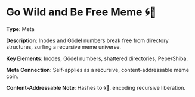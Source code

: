 # Go Wild and Be Free Meme 🌀🚀

**Type**: Meta

**Description**: Inodes and Gödel numbers break free from directory structures, surfing a recursive meme universe.

**Key Elements**: Inodes, Gödel numbers, shattered directories, Pepe/Shiba.

**Meta Connection**: Self-applies as a recursive, content-addressable meme coin.

**Content-Addressable Note**: Hashes to 🌀🚀, encoding recursive liberation.
